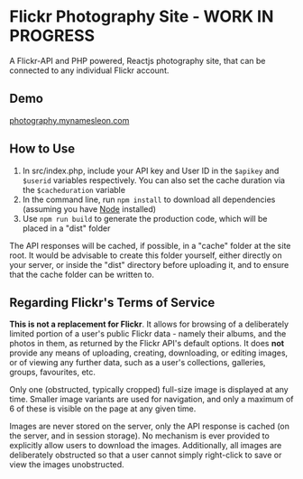 # Flickr Photography Site - WORK IN PROGRESS

A Flickr-API and PHP powered, Reactjs photography site, that can be connected to any individual Flickr account.

## Demo

[photography.mynamesleon.com](http://photography.mynamesleon.com/)

## How to Use

1. In src/index.php, include your API key and User ID in the `$apikey` and `$userid` variables respectively. You can also set the cache duration via the `$cacheduration` variable
2. In the command line, run `npm install` to download all dependencies (assuming you have [Node](https://nodejs.org/en/ "Node JS") installed)
3. Use `npm run build` to generate the production code, which will be placed in a "dist" folder

The API responses will be cached, if possible, in a "cache" folder at the site root. It would be advisable to create this folder yourself, either directly on your server, or inside the "dist" directory before uploading it, and to ensure that the cache folder can be written to.

## Regarding Flickr's Terms of Service

**This is not a replacement for Flickr**. It allows for browsing of a deliberately limited portion of a user's public Flickr data - namely their albums, and the photos in them, as returned by the Flickr API's default options. It does **not** provide any means of uploading, creating, downloading, or editing images, or of viewing any further data, such as a user's collections, galleries, groups, favourites, etc.

Only one (obstructed, typically cropped) full-size image is displayed at any time. Smaller image variants are used for navigation, and only a maximum of 6 of these is visible on the page at any given time.

Images are never stored on the server, only the API response is cached (on the server, and in session storage). No mechanism is ever provided to explicitly allow users to download the images. Additionally, all images are deliberately obstructed so that a user cannot simply right-click to save or view the images unobstructed.
